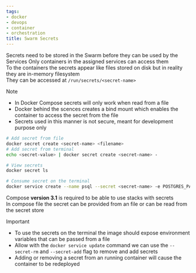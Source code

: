 ```yaml
---
tags:
- docker
- devops
- container
- orchestration
title: Swarm Secrets
---
```


Secrets need to be stored in the Swarm before they can be used by the Services
Only containers in the assigned services can access them  
To the containers the secrets appear like files stored on disk but in reality they are in-memory filesystem  
They can be accessed at `/run/secrets/<secret-name>`

 > [!note]
 > * In Docker Compose secrets will only work when read from a file
 > * Docker behind the scences creates a bind mount which enables the container to access the secret from the file
 > * Secrets used in this manner is not secure, meant for development purpose only

````bash
# Add secret from file
docker secret create <secret-name> <filename>
# Add secret from terminal
echo <secret-value> | docker secret create <secret-name> -

# View secrets
docker secret ls

# Consume secret on the terminal
docker service create --name psql --secret <secret-name> -e POSTGRES_PASSWORD_FILE=/run/secrets/<secret-name> postgres
````

Compose **version 3.1** is required to be able to use stacks with secrets  
In compose file the secret can be provided from an file or can be read from the secret store

 > [!important]
 > * To use the secrets on the terminal the image should expose environment variables that can be passed from a file
 > * Allow with the `docker service update` command we can use the `--secret-rm` and `--secret-add` flag to remove and add secrets
 > * Adding or removing a secret from an running container will cause the container to be redeployed